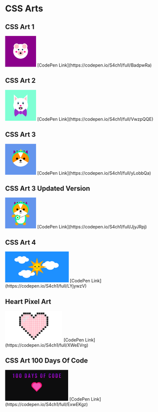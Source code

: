 # CSS Arts

## CSS Art 1
<img src="/images/1.png" width=100px height=100px> 
[CodePen Link](https://codepen.io/S4ch1/full/BadpwRa)

## CSS Art 2
<img src="/images/2.png" width=100px height=100px> 
[CodePen Link](https://codepen.io/S4ch1/full/VwzpQQE)

## CSS Art 3
<img src="/images/3.png" width=100px height=100px> 
[CodePen Link](https://codepen.io/S4ch1/full/yLobbQa)

## CSS Art 3 Updated Version
<img src="/images/CSS-Art3-Full.png" width=100px height=100px> 
[CodePen Link](https://codepen.io/S4ch1/full/JjyJRpj)

## CSS Art 4
<img src="/images/4.png" width=auto height=100px> 
[CodePen Link](https://codepen.io/S4ch1/full/LYjywzV)

## Heart Pixel Art
<img src="/images/Heart.png" width=auto height=100px> 
[CodePen Link](https://codepen.io/S4ch1/full/XWeEVrg)

## CSS  Art 100 Days Of Code
<img src="/images/hdc.png" width=auto height=100px> 
[CodePen Link](https://codepen.io/S4ch1/full/ExwEKgz)


